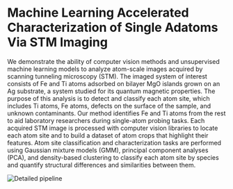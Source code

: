 # Machine Learning Accelerated Characterization of Single Adatoms Via STM Imaging

We demonstrate the ability of computer vision methods and unsupervised machine learning models to analyze atom-scale images acquired by scanning tunneling microscopy (STM). The imaged system of interest consists of Fe and Ti atoms adsorbed on bilayer MgO islands grown on an Ag substrate, a system studied for its quantum magnetic properties. The purpose of this analysis is to detect and classify each atom site, which includes Ti atoms, Fe atoms, defects on the surface of the sample, and unknown contaminants. Our method identifies Fe and Ti atoms from the rest to aid laboratory researchers during single-atom probing tasks. Each acquired STM image is processed with computer vision libraries to locate each atom site and to build a dataset of atom crops that highlight their features. Atom site classification and characterization tasks are performed using Gaussian mixture models (GMM), principal component analyses (PCA), and density-based clustering to classify each atom site by species and quantify structural differences and similarities between them.

![Detailed pipeline](https://github.com/user-attachments/assets/57164d38-5e0e-4d5d-b921-10b1fdcd002f)
